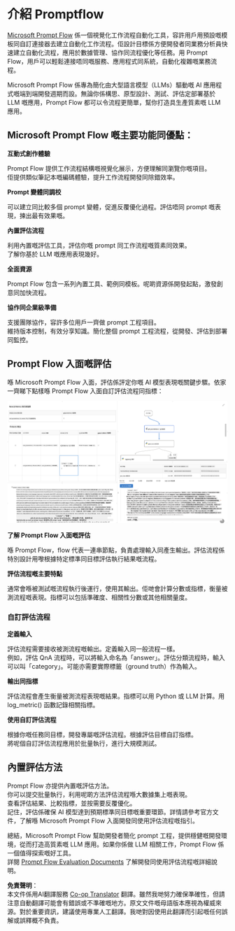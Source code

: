 <!--
CO_OP_TRANSLATOR_METADATA:
{
  "original_hash": "3cbe7629d254f1043193b7fe22524d55",
  "translation_date": "2025-05-08T06:07:00+00:00",
  "source_file": "md/01.Introduction/05/Promptflow.md",
  "language_code": "hk"
}
-->
# **介紹 Promptflow**

[Microsoft Prompt Flow](https://microsoft.github.io/promptflow/index.html?WT.mc_id=aiml-138114-kinfeylo) 係一個視覺化工作流程自動化工具，容許用戶用預設嘅模板同自訂連接器去建立自動化工作流程。佢設計目標係方便開發者同業務分析員快速建立自動化流程，應用於數據管理、協作同流程優化等任務。用 Prompt Flow，用戶可以輕鬆連接唔同嘅服務、應用程式同系統，自動化複雜嘅業務流程。

Microsoft Prompt Flow 係專為簡化由大型語言模型（LLMs）驅動嘅 AI 應用程式嘅端到端開發週期而設。無論你係構思、原型設計、測試、評估定部署基於 LLM 嘅應用，Prompt Flow 都可以令流程更簡單，幫你打造具生產質素嘅 LLM 應用。

## Microsoft Prompt Flow 嘅主要功能同優點：

**互動式創作體驗**

Prompt Flow 提供工作流程結構嘅視覺化展示，方便理解同瀏覽你嘅項目。  
佢提供類似筆記本嘅編碼體驗，提升工作流程開發同除錯效率。

**Prompt 變體同調校**

可以建立同比較多個 prompt 變體，促進反覆優化過程。評估唔同 prompt 嘅表現，揀出最有效果嘅。

**內置評估流程**

利用內置嘅評估工具，評估你嘅 prompt 同工作流程嘅質素同效果。  
了解你基於 LLM 嘅應用表現幾好。

**全面資源**

Prompt Flow 包含一系列內置工具、範例同模板。呢啲資源係開發起點，激發創意同加快流程。

**協作同企業級準備**

支援團隊協作，容許多位用戶一齊做 prompt 工程項目。  
維持版本控制，有效分享知識。簡化整個 prompt 工程流程，從開發、評估到部署同監控。

## Prompt Flow 入面嘅評估

喺 Microsoft Prompt Flow 入面，評估係評定你嘅 AI 模型表現嘅關鍵步驟。依家一齊睇下點樣喺 Prompt Flow 入面自訂評估流程同指標：

![PFVizualise](../../../../../translated_images/pfvisualize.c1d9ca75baa2a2221667124fa82ba2307f74a34620b9c1eff2cfc1fa2972909b.hk.png)

**了解 Prompt Flow 入面嘅評估**

喺 Prompt Flow，flow 代表一連串節點，負責處理輸入同產生輸出。評估流程係特別設計用嚟根據特定標準同目標評估執行結果嘅流程。

**評估流程嘅主要特點**

通常會喺被測試嘅流程執行後運行，使用其輸出。佢哋會計算分數或指標，衡量被測流程嘅表現。指標可以包括準確度、相關性分數或其他相關量度。

### 自訂評估流程

**定義輸入**

評估流程需要接收被測流程嘅輸出。定義輸入同一般流程一樣。  
例如，評估 QnA 流程時，可以將輸入命名為「answer」。評估分類流程時，輸入可以叫「category」。可能亦需要實際標籤（ground truth）作為輸入。

**輸出同指標**

評估流程會產生衡量被測流程表現嘅結果。指標可以用 Python 或 LLM 計算。用 log_metric() 函數記錄相關指標。

**使用自訂評估流程**

根據你嘅任務同目標，開發專屬嘅評估流程。根據評估目標自訂指標。  
將呢個自訂評估流程應用於批量執行，進行大規模測試。

## 內置評估方法

Prompt Flow 亦提供內置嘅評估方法。  
你可以提交批量執行，利用呢啲方法評估流程喺大數據集上嘅表現。  
查看評估結果、比較指標，並按需要反覆優化。  
記住，評估係確保 AI 模型達到預期標準同目標嘅重要環節。詳情請參考官方文件，了解喺 Microsoft Prompt Flow 入面開發同使用評估流程嘅指引。

總結，Microsoft Prompt Flow 幫助開發者簡化 prompt 工程，提供穩健嘅開發環境，從而打造高質素嘅 LLM 應用。如果你係做 LLM 相關工作，Prompt Flow 係一個值得探索嘅好工具。  
詳閱 [Prompt Flow Evaluation Documents](https://learn.microsoft.com/azure/machine-learning/prompt-flow/how-to-develop-an-evaluation-flow?view=azureml-api-2?WT.mc_id=aiml-138114-kinfeylo) 了解開發同使用評估流程嘅詳細說明。

**免責聲明**：  
本文件係用AI翻譯服務 [Co-op Translator](https://github.com/Azure/co-op-translator) 翻譯。雖然我哋努力確保準確性，但請注意自動翻譯可能會有錯誤或不準確嘅地方。原文文件嘅母語版本應視為權威來源。對於重要資訊，建議使用專業人工翻譯。我哋對因使用此翻譯而引起嘅任何誤解或誤釋概不負責。